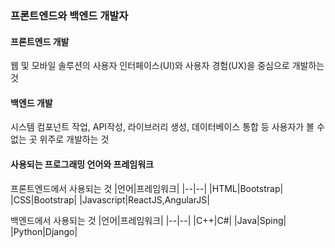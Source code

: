 ### 프론트엔드와 백엔드 개발자 

#### 프론트엔드 개발

웹 및 모바일 솔루션의 사용자 인터페이스(UI)와 사용자 경험(UX)을 중심으로 개발하는 것

#### 백엔드 개발

시스템 컴포넌트 작업, API작성, 라이브러리 생성, 데이터베이스 통합 등 사용자가 볼 수 없는 곳 위주로 개발하는 것

#### 사용되는 프로그래밍 언어와 프레임워크

프론트엔드에서 사용되는 것
|언어|프레임워크|
|--|--|
|HTML|Bootstrap|
|CSS|Bootstrap|
|Javascript|ReactJS,AngularJS|

백엔드에서 사용되는 것
|언어|프레임워크|
|--|--|
|C++|C#|
|Java|Sping|
|Python|Django|
